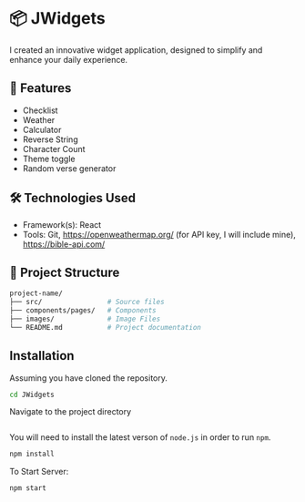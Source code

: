 # 📦 JWidgets

I created an innovative widget application, designed to simplify and enhance your daily experience.

## 🚀 Features

- Checklist
- Weather  
- Calculator
- Reverse String  
- Character Count 
- Theme toggle
- Random verse generator

## 🛠️ Technologies Used

- Framework(s): React
- Tools: Git, https://openweathermap.org/ (for API key, I will include mine), https://bible-api.com/

## 📂 Project Structure


```bash
project-name/
├── src/                # Source files
├── components/pages/   # Components      
├── images/             # Image Files
└── README.md           # Project documentation

```
## Installation

Assuming you have cloned the repository. 

```bash
cd JWidgets
```

Navigate to the project directory
```bash

```

You will need to install the latest verson of `node.js` in order to run `npm`.
```bash
npm install
```
To Start Server:

```bash
npm start
```

